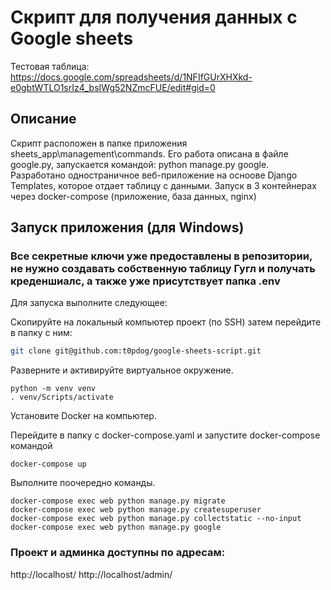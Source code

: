 # Скрипт для получения данных с Google sheets
Тестовая таблица: https://docs.google.com/spreadsheets/d/1NFIfGUrXHXkd-e0gbtWTLO1srIz4_bsIWg52NZmcFUE/edit#gid=0

## Описание
Скрипт расположен в папке приложения sheets_app\management\commands. Его работа описана в файле google.py, запускается командой: python manage.py google.
Разработано одностраничное веб-приложение на осноове Django Templates, которое отдает таблицу с данными.
Запуск в 3 контейнерах через docker-compose (приложение, база данных, nginx)

## Запуск приложения (для Windows)
### Все секретные ключи уже предоставлены в репозитории, не нужно создавать собственную таблицу Гугл и получать креденшиалс, а также уже присутствует папка .env

Для запуска выполните следующее:

Скопируйте на локальный компьютер проект (по SSH) затем перейдите в папку с ним:

```bash
git clone git@github.com:t0pdog/google-sheets-script.git
```
Разверните и активируйте виртуальное окружение.
```
python -m venv venv
. venv/Scripts/activate
```
Установите Docker на компьютер.

Перейдите в папку с docker-compose.yaml и запустите docker-compose командой
```
docker-compose up
```

Выполните поочередно команды.
```
docker-compose exec web python manage.py migrate
docker-compose exec web python manage.py createsuperuser
docker-compose exec web python manage.py collectstatic --no-input 
docker-compose exec web python manage.py google
```
### Проект и админка доступны по адресам:
http://localhost/
http://localhost/admin/
